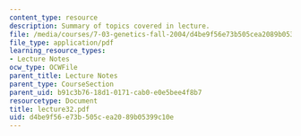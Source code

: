 ```yaml
---
content_type: resource
description: Summary of topics covered in lecture.
file: /media/courses/7-03-genetics-fall-2004/d4be9f56e73b505cea2089b05399c10e_lecture32.pdf
file_type: application/pdf
learning_resource_types:
- Lecture Notes
ocw_type: OCWFile
parent_title: Lecture Notes
parent_type: CourseSection
parent_uid: b91c3b76-18d1-0171-cab0-e0e5bee4f8b7
resourcetype: Document
title: lecture32.pdf
uid: d4be9f56-e73b-505c-ea20-89b05399c10e
---
```

